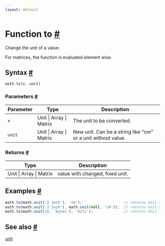```yaml
---
layout: default
---
```


<!-- Note: This file is automatically generated from source code comments. Changes made in this file will be overridden. -->

<h1 id="function-to">Function to <a href="#function-to" title="Permalink">#</a></h1>

Change the unit of a value.

For matrices, the function is evaluated element wise.


<h2 id="syntax">Syntax <a href="#syntax" title="Permalink">#</a></h2>

```js
math.to(x, unit)
```

<h3 id="parameters">Parameters <a href="#parameters" title="Permalink">#</a></h3>

Parameter | Type | Description
--------- | ---- | -----------
`x` | Unit &#124; Array &#124; Matrix | The unit to be converted.
`unit` | Unit &#124; Array &#124; Matrix | New unit. Can be a string like "cm" or a unit without value.

<h3 id="returns">Returns <a href="#returns" title="Permalink">#</a></h3>

Type | Description
---- | -----------
Unit &#124; Array &#124; Matrix | value with changed, fixed unit.


<h2 id="examples">Examples <a href="#examples" title="Permalink">#</a></h2>

```js
math.to(math.unit('2 inch'), 'cm');                   // returns Unit 5.08 cm
math.to(math.unit('2 inch'), math.unit(null, 'cm'));  // returns Unit 5.08 cm
math.to(math.unit(16, 'bytes'), 'bits');              // returns Unit 128 bits
```


<h2 id="see-also">See also <a href="#see-also" title="Permalink">#</a></h2>

[unit](unit.html)
